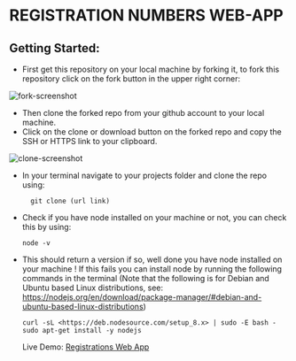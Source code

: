 # REGISTRATION NUMBERS WEB-APP

## Getting Started:

- First get this repository on your local machine by forking it, to fork this repository click on the fork button in the upper right corner:

![fork-screenshot](https://user-images.githubusercontent.com/22448019/29610658-33ca45b4-87fb-11e7-8b94-021e343f691d.png)

- Then clone the forked repo from your github account to your local machine.
- Click on the clone or download button on the forked repo and copy the SSH or HTTPS link to your clipboard.

![clone-screenshot](https://user-images.githubusercontent.com/22448019/29611898-aa79028c-87ff-11e7-8949-8e5aa70f38fa.png)

- In your terminal navigate to your projects folder and clone the repo using:
  ```
	git clone (url link)
- Check if you have node installed on your machine or not, you can check this by using:
	```
	node -v
	```
- This should return a version if so, well done you have node installed on your machine ! If this fails you can install node by running the following commands in the terminal (Note that the following is for Debian and Ubuntu based Linux distributions, see: <https://nodejs.org/en/download/package-manager/#debian-and-ubuntu-based-linux-distributions>)
  ```
  curl -sL <https://deb.nodesource.com/setup_8.x> | sudo -E bash -
  sudo apt-get install -y nodejs
	```

  Live Demo: [Registrations Web App](http://registrations-numbers-webapp.herokuapp.com/)
